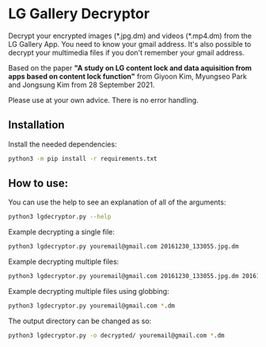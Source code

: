 # LG Gallery Decryptor
Decrypt your encrypted images (\*.jpg.dm) and videos (\*.mp4.dm) from the LG Gallery App. You need to know your gmail address. It's also possible to decrypt your multimedia files if you don't remember your gmail address.

Based on the paper **"A study on LG content lock and data aquisition from apps based on content lock function"** from Giyoon Kim, Myungseo Park and Jongsung Kim from 28 September 2021.

Please use at your own advice. There is no error handling.

## Installation
Install the needed dependencies:
```bash
python3 -m pip install -r requirements.txt
```

## How to use:
You can use the help to see an explanation of all of the arguments:
```bash
python3 lgdecryptor.py --help
```

Example decrypting a single file:
```bash
python3 lgdecryptor.py youremail@gmail.com 20161230_133055.jpg.dm
```

Example decrypting multiple files:
```bash
python3 lgdecryptor.py youremail@gmail.com 20161230_133055.jpg.dm 20161230_134050.mp4.dm
```

Example decrypting multiple files using globbing:
```bash
python3 lgdecryptor.py youremail@gmail.com *.dm
```

The output directory can be changed as so:
```bash
python3 lgdecryptor.py -o decrypted/ youremail@gmail.com *.dm
```
